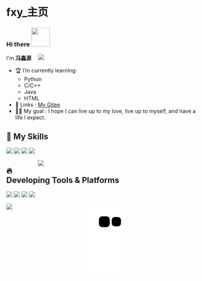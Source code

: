 # fxy_主页
### **Hi there**   <img src="https://media.giphy.com/media/hvRJCLFzcasrR4ia7z/giphy.gif" width="50px" height="50px">
<a><img align="right" width="420" src="https://github-readme-stats.vercel.app/api?username=WangYeQianger&bg_color=30,e96443,904e95&title_color=fff&text_color=fff&hide_border=true" /></a>

I'm **冯鑫源**


- 🏆 I’m currently learning:
  - Python
  - C/C++
  - Java
  - HTML
- 🧲 Links : [My Gitee](https://gitee.com/fengxy02) 
- 🐱‍🏍 My goal : I hope I can live up to my love, live up to myself, and have a life I expect.
## 🥼 **My Skills**
![](https://img.shields.io/badge/-Python-3e74a2?style=flat-square&logo=Python&logoColor=fff)
![](https://img.shields.io/badge/-HTML-e76029?style=flat-square&logo=html5&logoColor=fff)
![](https://img.shields.io/badge/-C-339933?style=flat-square&logo=C&logoColor=fff)
![](https://img.shields.io/badge/-C++-4fc08d?style=flat-square&logo=cplusplus&logoColor=fff)


<img align="right" width="420" src="https://github-readme-stats.vercel.app/api/top-langs/?username=fengxinyuan&layout=compact&bg_color=30,e96443,904e95&title_color=fff&text_color=fff&hide_border=true" />



## 🔥 **Developing Tools & Platforms**
![](https://img.shields.io/badge/%20-Windows10-brightgreen)
![](https://img.shields.io/badge/%20-IDLE-blue)
![](https://img.shields.io/badge/%20-Pycharm-yellowgreen)
![](https://img.shields.io/badge/%20-Visual%20Studio%202019-purple)


<img align="left" src="https://cdn.jsdelivr.net/gh/yzyyz1387/WangYeQianger/nwafu.png" height="75px"> 


<div align="center">
  <img src="https://raw.githubusercontent.com/yzyyz1387/yzyyz1387/main/assets/github-contribution-grid-snake.svg" alt="GitHub Contribution Grid Snake">
</div>
